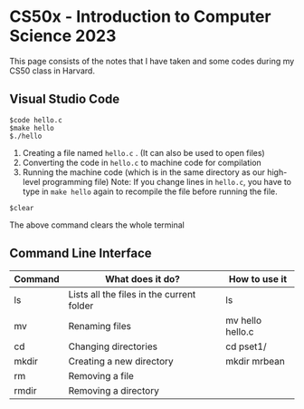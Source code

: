 # CS50x - Introduction to Computer Science 2023
This page consists of the notes that I have taken and some codes during my CS50 class in Harvard. 
## Visual Studio Code
```
$code hello.c
$make hello
$./hello
```

1. Creating a file named `hello.c` . (It can also be used to open files)
2. Converting the code in `hello.c` to machine code for compilation
3. Running the machine code (which is in the same directory as our high-level programming file)
Note: If you change lines in `hello.c`, you have to type in `make hello` again to recompile the file before running the file.

```
$clear
```
The above command clears the whole terminal
## Command Line Interface
|Command | What does it do?|How to use it|
|------------ | ------------| ------------| 
|ls | Lists all the files in the current folder| ls|
|mv | Renaming files|mv hello hello.c|
|cd | Changing directories |cd pset1/|
|mkdir | Creating a new directory |mkdir mrbean|
|rm | Removing a file ||
|rmdir | Removing a directory ||

